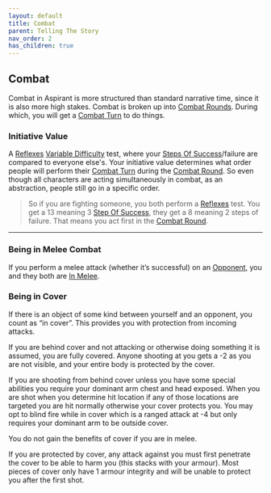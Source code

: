 ```yaml
---
layout: default
title: Combat
parent: Telling The Story
nav_order: 2
has_children: true
---
```


## Combat
Combat in Aspirant is more structured than standard narrative time, since it is also more high stakes. Combat is broken up into [Combat Rounds](Terminology#Combat%20Round). During which, you will get a [Combat Turn](Terminology#Combat%20Turn) to do things.

### Initiative Value
A [Reflexes](Agility#Reflexes) [Variable Difficulty](Skills#Variable%20Difficulty) test, where your [Steps Of Success](Skills#Step%20Of%20Success)/failure are compared to everyone else's. Your initiative value determines what order people will perform their [Combat Turn](Terminology#Combat%20Turn) during the [Combat Round](Terminology#Combat%20Round). So even though all characters are acting simultaneously in combat, as an abstraction, people still go in a specific order.

> So if you are fighting someone, you both perform a [Reflexes](Agility#Reflexes) test. You get a 13 meaning 3 [Step Of Success](Skills#Step%20Of%20Success), they get a 8 meaning 2 steps of failure. That means you act first in the [Combat Round](Terminology#Combat%20Round).

---

### Being in Melee Combat
If you perform a melee attack (whether it’s successful) on an [Opponent](Terminology#Opponent), you and they both are [In Melee](Effects#In%20Melee). 

### Being in Cover
If there is an object of some kind between yourself and an opponent, you count as “in cover”. This provides you with protection from incoming attacks.

If you are behind cover and not attacking or otherwise doing something it is assumed, you are fully covered. Anyone shooting at you gets a -2 as you are not visible, and your entire body is protected by the cover.

If you are shooting from behind cover unless you have some special abilities you require your dominant arm chest and head exposed. When you are shot when you determine hit location if any of those locations are targeted you are hit normally otherwise your cover protects you. You may opt to blind fire while in cover which is a ranged attack at -4 but only requires your dominant arm to be outside cover.

You do not gain the benefits of cover if you are in melee.

If you are protected by cover, any attack against you must first penetrate the cover to be able to harm you (this stacks with your armour). Most pieces of cover only have 1 armour integrity and will be unable to protect you after the first shot.